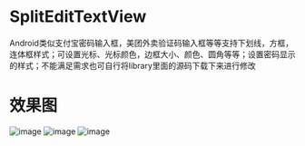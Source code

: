 # SplitEditTextView
Android类似支付宝密码输入框，美团外卖验证码输入框等等支持下划线，方框，连体框样式；可设置光标、光标颜色，边框大小、颜色、圆角等等；设置密码显示的样式；不能满足需求也可自行将library里面的源码下载下来进行修改
# 效果图
![image](https://github.com/Chen-keeplearn/SplitEditTextView/blob/other/screenshot/SplitEditTextView_Gif.gif)
![image](https://github.com/Chen-keeplearn/SplitEditTextView/blob/other/screenshot/SplitEditTextView_Screenshot_01.jpg)
![image](https://github.com/Chen-keeplearn/SplitEditTextView/blob/other/screenshot/SplitEditTextView_Screenshot_02.jpg)


